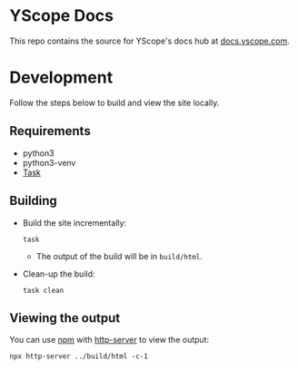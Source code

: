 # YScope Docs

This repo contains the source for YScope's docs hub at [docs.yscope.com].

# Development

Follow the steps below to build and view the site locally.

## Requirements

* python3
* python3-venv
* [Task]

## Building

* Build the site incrementally:

  ```shell
  task
  ```

  * The output of the build will be in `build/html`.

* Clean-up the build:

  ```shell
  task clean
  ```

## Viewing the output

You can use [npm] with [http-server] to view the output:

```shell
npx http-server ../build/html -c-1
```

[docs.yscope.com]: https://docs.yscope.com
[npm]: https://nodejs.org/en/download/current
[http-server]: https://www.npmjs.com/package/http-server
[Task]: https://taskfile.dev/
